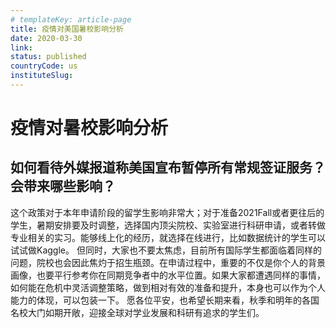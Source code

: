```yaml
---
# templateKey: article-page
title: 疫情对美国暑校影响分析
date: 2020-03-30
link:
status: published
countryCode: us
instituteSlug:
---
```


# 疫情对暑校影响分析

## 如何看待外媒报道称美国宣布暂停所有常规签证服务？会带来哪些影响？
这个政策对于本年申请阶段的留学生影响非常大；对于准备2021Fall或者更往后的学生，暑期安排要及时调整，选择国内顶尖院校、实验室进行科研申请，或者转做专业相关的实习。能够线上化的经历，就选择在线进行，比如数据统计的学生可以试试做Kaggle。
但同时，大家也不要太焦虑，目前所有国际学生都面临着同样的问题，院校也会因此焦灼于招生瓶颈。在申请过程中，重要的不仅是你个人的背景画像，也要平行参考你在同期竞争者中的水平位置。如果大家都遭遇同样的事情，如何能在危机中灵活调整策略，做到相对有效的准备和提升，本身也可以作为个人能力的体现，可以包装一下。
愿各位平安，也希望长期来看，秋季和明年的各国名校大门如期开敞，迎接全球对学业发展和科研有追求的学生们。

